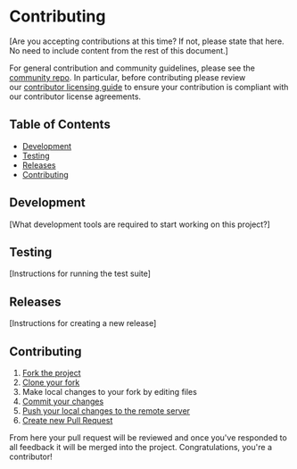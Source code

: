 # Contributing

[Are you accepting contributions at this time? If not, please state that here.
No need to include content from the rest of this document.]

For general contribution and community guidelines, please see the [community
repo](https://github.com/cyberark/community). In particular, before contributing
please review our [contributor licensing
guide](https://github.com/cyberark/community/blob/main/CONTRIBUTING.md#when-the-repo-does-not-include-the-cla) to
ensure your contribution is compliant with our contributor license agreements.

## Table of Contents

- [Development](#development)
- [Testing](#testing)
- [Releases](#releases)
- [Contributing](#contributing)

## Development

[What development tools are required to start working on this project?]

## Testing

[Instructions for running the test suite]

## Releases

[Instructions for creating a new release]

## Contributing

1. [Fork the project](https://help.github.com/en/github/getting-started-with-github/fork-a-repo)
2. [Clone your fork](https://help.github.com/en/github/creating-cloning-and-archiving-repositories/cloning-a-repository)
3. Make local changes to your fork by editing files
4. [Commit your changes](https://help.github.com/en/github/managing-files-in-a-repository/adding-a-file-to-a-repository-using-the-command-line)
5. [Push your local changes to the remote server](https://help.github.com/en/github/using-git/pushing-commits-to-a-remote-repository)
6. [Create new Pull Request](https://help.github.com/en/github/collaborating-with-issues-and-pull-requests/creating-a-pull-request-from-a-fork)

From here your pull request will be reviewed and once you've responded to all
feedback it will be merged into the project. Congratulations, you're a
contributor!
